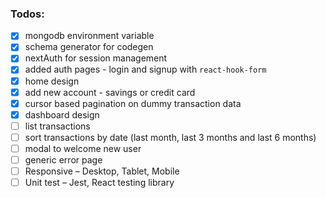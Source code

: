 ### Todos:

- [x] mongodb environment variable
- [x] schema generator for codegen
- [x] nextAuth for session management
- [x] added auth pages - login and signup with `react-hook-form`
- [x] home design
- [x] add new account - savings or credit card
- [x] cursor based pagination on dummy transaction data
- [x] dashboard design
- [ ] list transactions
- [ ] sort transactions by date (last month, last 3 months and last 6 months)
- [ ] modal to welcome new user
- [ ] generic error page
- [ ] Responsive – Desktop, Tablet, Mobile
- [ ] Unit test – Jest, React testing library
